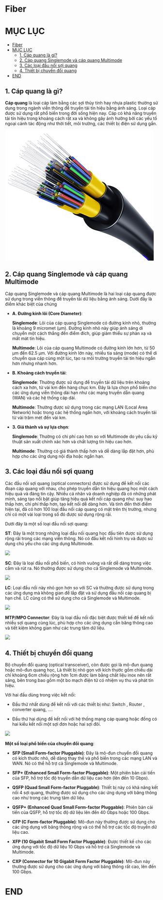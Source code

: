 # Fiber

# MỤC LỤC

- [Fiber](#fiber)
- [MỤC LỤC](#mục-lục)
  - [1. Cáp quang là gì?](#1-cáp-quang-là-gì)
  - [2. Cáp quang Singlemode và cáp quang Multimode](#2-cáp-quang-singlemode-và-cáp-quang-multimode)
  - [3. Các loại đầu nối sợi quang](#3-các-loại-đầu-nối-sợi-quang)
  - [4. Thiết bị chuyển đổi quang](#4-thiết-bị-chuyển-đổi-quang)
- [END](#end)





## 1. Cáp quang là gì?

**Cáp quang** là loại cáp làm bằng các sợi thủy tinh hay nhựa plastic thường sử dụng trong ngành viễn thông để truyền tải tín hiệu bằng ánh sáng. Loại cáp được sử dụng rất phổ biến trong đời sống hiện nay. Cáp có khả năng truyền tải tín hiệu trong khoảng cách rất xa và không gây ảnh hưởng bởi các yếu tố ngoại cảnh tác động như thời tiết, môi trường, các thiết bị điện sử dụng gần.

![](/img/capquang.png)


## 2. Cáp quang Singlemode và cáp quang Multimode

Cáp quang Singlemode và cáp quang Multimode là hai loại cáp quang được sử dụng trong viễn thông để truyền tải dữ liệu bằng ánh sáng. Dưới đây là điểm khác biệt của chúng

* **A. Đường kính lõi (Core Diameter)**:

    **Singlemode**: Lõi của cáp quang Singlemode có đường kính nhỏ, thường là khoảng 9 micromet (μm). Đường kính nhỏ này giúp ánh sáng di chuyển một cách thẳng đến điểm đích, giúp giảm thiểu sự phản xạ và mất mát tín hiệu.
    
    **Multimode**: Lõi của cáp quang Multimode có đường kính lớn hơn, từ 50 μm đến 62.5 μm. Với đường kính lớn này, nhiều tia sáng (mode) có thể di chuyển qua cáp cùng một lúc, tạo ra môi trường truyền tải tín hiệu ngắn hơn nhưng nhanh hơn.

* **B. Khoảng cách truyền tải**:

    **Singlemode**: Thường được sử dụng để truyền tải dữ liệu trên khoảng cách xa hơn, từ vài km đến hàng chục km. Đây 
    là lựa chọn phổ biến cho các ứng dụng viễn thông dài hạn như các mạng truyền dẫn quang (WAN) và các hệ thống cáp dài.
    
    **Multimode**: Thường được sử dụng trong các mạng LAN (Local Area Network) hoặc trong các hệ thống ngắn hơn, với khoảng cách truyền tải từ vài trăm mét đến vài km.

* **3. Giá thành và sự lựa chọn**:

    **Singlemode**: Thường có chi phí cao hơn so với Multimode do yêu cầu kỹ thuật sản xuất chính xác hơn và chất lượng tín hiệu cao hơn.

    **Multimode**: Thường có giá thành thấp hơn và dễ dàng lắp đặt hơn, phù hợp cho các ứng dụng nội địa hoặc ngắn hạn.

## 3. Các loại đầu nối sợi quang

Các đầu nối sợi quang (optical connectors) được sử dụng để kết nối các đoạn cáp quang với nhau, cho phép truyền dẫn tín hiệu quang học một cách hiệu quả và đáng tin cậy. Nhiều cá nhân và doanh nghiệp đã có những phát minh, sáng tạo nổi bật giúp tăng hiệu quả kết nối cáp quang như: suy hao thấp hơn, chi phí thấp hơn, tạo kết nối dễ dàng hơn. Và tính đến thời điểm hiện tại, đã có hơn 100 loại đầu nối cáp quang có mặt trên thị trường, nhưng chỉ có một vài loại trong số đó được sử dụng rộng rãi.

Dưới đây là một số loại đầu nối sợi quang:

**ST**: Đây là một trong những loại đầu nối quang học đầu tiên được sử dụng rộng rãi trong các mạng viễn thông. Nó có đầu kết nối hình trụ và được sử dụng chủ yếu cho các ứng dụng Multimode.

![](/thuctap/img/st.jpg)

**SC**: Đây là loại đầu nối phổ biến, có hình vuông và rất dễ dàng trong việc cắm và rút ra. Nó thường được sử dụng cho cả Singlemode và Multimode.

![](/thuctap/img/sc.jpg)

**LC**: Loại đầu nối này nhỏ gọn hơn so với SC và thường được sử dụng trong các ứng dụng mà không gian để lắp đặt và sử dụng đầu nối cáp quang bị hạn chế. LC cũng có thể sử dụng cho cả Singlemode và Multimode.

![](/thuctap/img/lc.jpg)

**MTP/MPO Connector**: Đây là loại đầu nối đặc biệt được thiết kế để kết nối nhiều sợi quang cùng lúc, phù hợp cho các ứng dụng cần băng thông cao và tiết kiệm không gian như các trung tâm dữ liệu.

![](/thuctap/img/mtp-mpo.jpg)

## 4. Thiết bị chuyển đổi quang

Bộ chuyển đổi quang (optical transceiver), còn được gọi là mô-đun quang hoặc mô-đun quang học, Là thiết bị nhỏ gọn với kích thước gồm chiều dài chỉ khoảng 6cm chiều rộng hơn 1cm được làm bằng chất liệu inox nên rất sáng, bên trong bao gồm một bo mạch điện tử có nhiệm vụ thu và phát tín hiệu.

Với hai đầu dùng trong việc kết nối:

* Đầu thứ nhất dùng để kết nối với các thiết bị như: Switch , Router , converter quang, ….

* Đầu thứ hai dùng để kết nối với hệ thống mạng cáp quang hoặc đồng có hai kiểu kết nối một sợi đơn hoặc hai sợi đôi.

![](/thuctap/img/modulequang.png)

**Một số loại phổ biến của chuyển đổi quang**:

* **SFP (Small Form-factor Pluggable)**: Đây là mô-đun chuyển đổi quang có kích thước nhỏ, dễ dàng thay thế và phổ biến trong các mạng LAN và WAN. Nó có thể hỗ trợ cả Singlemode và Multimode.

* **SFP+ (Enhanced Small Form-factor Pluggable)**: Một phiên bản cải tiến của SFP, hỗ trợ tốc độ truyền dẫn dữ liệu cao hơn (lên đến 10 Gbps).

* **QSFP (Quad Small Form-factor Pluggable)**: Thiết bị này có khả năng kết nối 4 sợi quang, thường được sử dụng cho các ứng dụng với băng thông cao như trong các trung tâm dữ liệu.

* **QSFP+ (Enhanced Quad Small Form-factor Pluggable)**: Phiên bản cải tiến của QSFP, hỗ trợ tốc độ dữ liệu lên đến 40 Gbps hoặc 100 Gbps.

* **CFP (C Form-factor Pluggable)**: Mô-đun này thường được sử dụng cho các ứng dụng với băng thông rộng và có thể hỗ trợ các tốc độ truyền dữ liệu cao.

* **XFP (10 Gigabit Small Form Factor Pluggable)**: Được thiết kế cho các ứng dụng với tốc độ dữ liệu 10 Gbps và hỗ trợ cả Singlemode và Multimode.

* **CXP (Connector for 10 Gigabit Form Factor Pluggable)**: Mô-đun này thường được sử dụng cho các ứng dụng với băng thông rất cao, lên đến 100 Gbps.

# END
